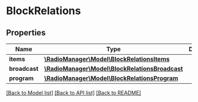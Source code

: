 # BlockRelations

## Properties
Name | Type | Description | Notes
------------ | ------------- | ------------- | -------------
**items** | [**\RadioManager\Model\BlockRelationsItems**](BlockRelationsItems.md) |  | [optional] 
**broadcast** | [**\RadioManager\Model\BlockRelationsBroadcast**](BlockRelationsBroadcast.md) |  | [optional] 
**program** | [**\RadioManager\Model\BlockRelationsProgram**](BlockRelationsProgram.md) |  | [optional] 

[[Back to Model list]](../README.md#documentation-for-models) [[Back to API list]](../README.md#documentation-for-api-endpoints) [[Back to README]](../README.md)


